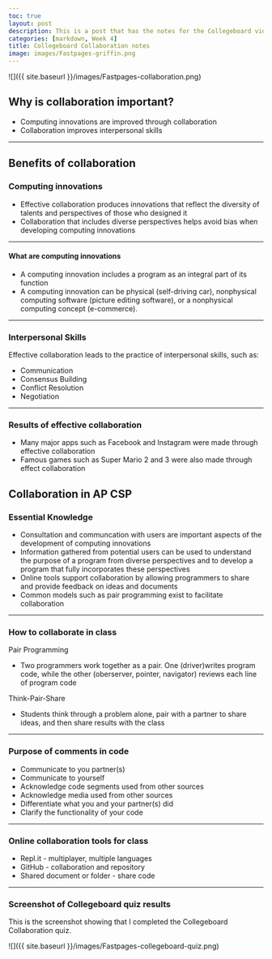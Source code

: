 ```yaml
---
toc: true
layout: post
description: This is a post that has the notes for the Collegeboard videos on collaboration
categories: [markdown, Week 4]
title: Collegeboard Collaboration notes
image: images/Fastpages-griffin.png
---
```


![]({{ site.baseurl }}/images/Fastpages-collaboration.png)

## Why is collaboration important?
- Computing innovations are improved through collaboration
- Collaboration improves interpersonal skills

---

## Benefits of collaboration

### Computing innovations
- Effective collaboration produces innovations that reflect the diversity of talents and perspectives of those who designed it
- Collaboration that includes diverse perspectives helps avoid bias when developing computing innovations

---

#### What are computing innovations
- A computing innovation includes a program as an integral part of its function
- A computing innovation can be physical (self-driving car), nonphysical computing software (picture editing software), or a nonphysical computing concept (e-commerce).

---

### Interpersonal Skills
Effective collaboration leads to the practice of interpersonal skills, such as:
  - Communication
  - Consensus Building
  - Conflict Resolution
  - Negotiation

---

### Results of effective collaboration
- Many major apps such as Facebook and Instagram were made through effective collaboration
- Famous games such as Super Mario 2 and 3 were also made through effect collaboration

## Collaboration in AP CSP

### Essential Knowledge
- Consultation and communcation with users are important aspects of the development of computing innovations
- Information gathered from potential users can be used to understand the purpose of a program from diverse perspectives and to develop a program that fully incorporates these perspectives
- Online tools support collaboration by allowing programmers to share and provide feedback on ideas and documents
- Common models such as pair programming exist to facilitate collaboration

---

### How to collaborate in class

Pair Programming
- Two programmers work together as a pair. One (driver)writes program code, while the other (oberserver, pointer, navigator) reviews each line of program code

Think-Pair-Share
- Students think through a problem alone, pair with a partner to share ideas, and then share results with the class

---

### Purpose of comments in code
- Communicate to you partner(s)
- Communicate to yourself
- Acknowledge code segments used from other sources
- Acknowledge media used from other sources
- Differentiate what you and your partner(s) did
- Clarify the functionality of your code

---

### Online collaboration tools for class
- Repl.it - multiplayer, multiple languages
- GitHub - collaboration and repository
- Shared document or folder - share code

---

### Screenshot of Collegeboard quiz results

This is the screenshot showing that I completed the Collegeboard Collaboration quiz.

![]({{ site.baseurl }}/images/Fastpages-collegeboard-quiz.png)